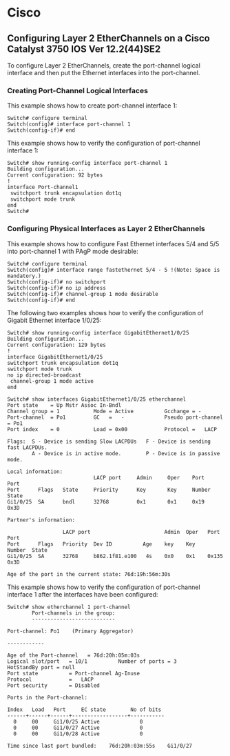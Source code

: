 # Cisco
## Configuring Layer 2 EtherChannels on a Cisco Catalyst 3750 IOS Ver 12.2(44)SE2
To configure Layer 2 EtherChannels, create the port-channel logical interface and then put the Ethernet
interfaces into the port-channel.
### Creating Port-Channel Logical Interfaces
This example shows how to create port-channel interface 1:
```IOS
Switch# configure terminal
Switch(config)# interface port-channel 1
Switch(config-if)# end
```
This example shows how to verify the configuration of port-channel interface 1:
```
Switch# show running-config interface port-channel 1
Building configuration...
Current configuration: 92 bytes
!
interface Port-channel1
 switchport trunk encapsulation dot1q
 switchport mode trunk
end
Switch#
```
### Configuring Physical Interfaces as Layer 2 EtherChannels
This example shows how to configure Fast Ethernet interfaces 5/4 and 5/5 into port-channel 1 with PAgP
mode desirable:
```
Switch# configure terminal
Switch(config)# interface range fastethernet 5/4 - 5 !(Note: Space is mandatory.)
Switch(config-if)# no switchport
Switch(config-if)# no ip address
Switch(config-if)# channel-group 1 mode desirable
Switch(config-if)# end
```

The following two examples shows how to verify the configuration of Gigabit Ethernet interface 1/0/25:
```
Switch# show running-config interface GigabitEthernet1/0/25
Building configuration...
Current configuration: 129 bytes
!
interface GigabitEthernet1/0/25
switchport trunk encapsulation dot1q
switchport mode trunk
no ip directed-broadcast
 channel-group 1 mode active
end

Switch# show interfaces GigabitEthernet1/0/25 etherchannel
Port state    = Up Mstr Assoc In-Bndl 
Channel group = 1           Mode = Active          Gcchange = -
Port-channel  = Po1         GC   =   -             Pseudo port-channel = Po1
Port index    = 0           Load = 0x00            Protocol =   LACP

Flags:  S - Device is sending Slow LACPDUs   F - Device is sending fast LACPDUs.
        A - Device is in active mode.        P - Device is in passive mode.

Local information:
                            LACP port     Admin     Oper    Port        Port
Port      Flags   State     Priority      Key       Key     Number      State
Gi1/0/25  SA      bndl      32768         0x1       0x1     0x19        0x3D  

Partner's information:

                  LACP port                        Admin  Oper   Port    Port
Port      Flags   Priority  Dev ID          Age    key    Key    Number  State
Gi1/0/25  SA      32768     b862.1f81.e100   4s    0x0    0x1    0x135   0x3D  

Age of the port in the current state: 76d:19h:56m:30s
```
This example shows how to verify the configuration of port-channel interface 1 after the interfaces have
been configured:
```
Switch# show etherchannel 1 port-channel
		Port-channels in the group: 
		---------------------------

Port-channel: Po1    (Primary Aggregator)

------------

Age of the Port-channel   = 76d:20h:05m:03s
Logical slot/port   = 10/1          Number of ports = 3
HotStandBy port = null 
Port state          = Port-channel Ag-Inuse 
Protocol            =   LACP
Port security       = Disabled

Ports in the Port-channel: 

Index   Load   Port     EC state        No of bits
------+------+------+------------------+-----------
  0     00     Gi1/0/25 Active             0
  0     00     Gi1/0/27 Active             0
  0     00     Gi1/0/28 Active             0

Time since last port bundled:    76d:20h:03m:55s    Gi1/0/27
```
